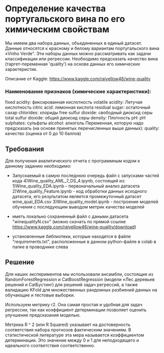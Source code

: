 # Определение качества португальского вина по его химическим свойствам

Мы имеем два набора данных, объединенных в единый датасет.
Данные относятся к красному и белому вариантам португальского вина  «Vinho Verde".
Эти наборы данных можно рассматривать как задачи классификации или регрессии.
Необходимо предсказать качество вина (таргет-переменная 'quality') на основе данных его химических характеристик.

 Описание от Kaggle: https://www.kaggle.com/rajyellow46/wine-quality

### Наименование признаков (химические характеристики):

fixed acidity: фиксированная кислотность
volatile acidity: Летучая кислотность
citric acid: лимонная кислота
residual sugar: остаточный сахар
chlorides: хлориды
free sulfur dioxide: свободный диоксид серы
total sulfur dioxide: общий диоксид серы
density: Плотность
pH: рН
sulphates: сульфаты
alcohol: алкоголь
Переменная, которую надо предсказать (на основе принятых перечисленных выше данных):
quality: качество (оценка от 0 до 10 баллов)


## Требования

Для получения аналитического отчета с программным кодом к данному заданию необходимо:

- Запускаемый в самую последнюю очередь файл с запусками частей кода 4)Wine_quality_AML_7_DS_4.ipynb, состоящий из:
1)Wine_quality_EDA.ipynb - первоначальный анализ датасета
2)Wine_quality_Feature.ipynb - код обработки данных исходного датасета, его результатом является промежуточный датасет  wine_qual_EDA.csv
3)Wine_quality_model.ipynb - построение моделей обучения с последующим выводом метрик качества моделей



- иметь локально сохраненный файл с даными датасета "winequalityN.csv" (можно скачать по прямой ссылке https://www.kaggle.com/rajyellow46/wine-quality/download)

- установленные библиотеки, которые находятся в файле "requirements.txt", расположенные в данном python-файле в colab в папке в проводнике слева

## Решение

Для наших экспериментов мы использовали ансамбли, состоящие из RandomForestRegression и CatBoostRegression (модели «Лес деревьев решений и CatБустинг) для решений задач регрессий, а также валидацию KFold для множественных рандомных разбиений данных на обучающие и тестовые выборки.

Используем метрику r2. Она самая простая и удобная для задач регрессии, так как коэффициент детерминации позволяет оценить улучшение предсказания моделью.

Метрика R ^ 2 (или R Squared) указывает на достоверность соответствия набора прогнозов фактическим значениям. В статистической литературе эта мера называется коэффициентом детерминации.
Это значение между 0 и 1 для неподходящего и идеального соответствия соответственно.

